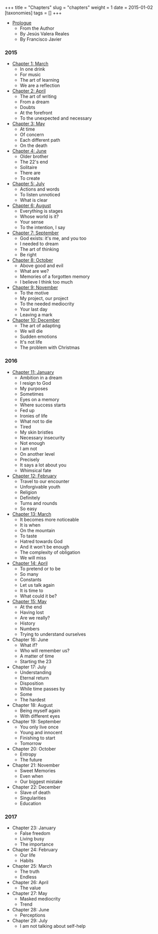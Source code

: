 +++
title = "Chapters"
slug = "chapters"
weight = 1
date = 2015-01-02
[taxonomies]
tags = []
+++

- [Prologue](@/books/oeur/en/0-prologo.md)
    - From the Author
    - By Jesús Valera Reales
    - By Francisco Javier

### 2015

- [Chapter 1: March](@/books/oeur/en/01-2015-marzo.md)
  - In one drink
  - For music
  - The art of learning
  - We are a reflection
- [Chapter 2: April](@/books/oeur/en/02-2015-abril.md)
  - The art of writing
  - From a dream
  - Doubts
  - At the forefront
  - To the unexpected and necessary
- [Chapter 3: May](@/books/oeur/en/03-2015-mayo.md)
  - At time
  - Of concern
  - Each different path
  - On the death
- [Chapter 4: June](@/books/oeur/en/04-2015-junio.md)
  - Older brother
  - The 22's end
  - Solitaire
  - There are
  - To create
- [Chapter 5: July](@/books/oeur/en/05-2015-julio.md)
  - Actions and words
  - To listen unnoticed
  - What is clear
- [Chapter 6: August](@/books/oeur/en/06-2015-agosto.md)
  - Everything is stages
  - Whose world is it?
  - Your sense
  - To the intention, I say
- [Chapter 7: September](@/books/oeur/en/07-2015-septiembre.md)
  - God exists: it's me, and you too
  - I needed to dream
  - The art of thinking
  - Be right
- [Chapter 8: October](@/books/oeur/en/08-2015-octubre.md)
  - Above good and evil
  - What are we?
  - Memories of a forgotten memory
  - I believe I think too much
- [Chapter 9: November](@/books/oeur/en/09-2015-noviembre.md)
  - To the motive
  - My project, our project
  - To the needed mediocrity
  - Your last day
  - Leaving a mark
- [Chapter 10: December](@/books/oeur/en/10-2015-diciembre.md)
  - The art of adapting
  - We will die
  - Sudden emotions
  - It's not life
  - The problem with Christmas 
    
### 2016
- [Chapter 11: January](@/books/oeur/en/11-2016-enero.md)
  - Ambition in a dream
  - I resign to God
  - My purposes
  - Sometimes
  - Eyes on a memory
  - Where success starts
  - Fed up
  - Ironies of life
  - What not to die
  - Tired
  - My skin bristles
  - Necessary insecurity
  - Not enough
  - I am not
  - On another level
  - Precisely
  - It says a lot about you
  - Whimsical fate
- [Chapter 12: February](@/books/oeur/en/12-2016-febrero.md)
  - Travel to our encounter
  - Unforgivable youth
  - Religion
  - Definitely
  - Turns and rounds
  - So easy
- [Chapter 13: March](@/books/oeur/en/13-2016-marzo.md)
  - It becomes more noticeable
  - It is when
  - On the mountain
  - To taste
  - Hatred towards God
  - And it won't be enough
  - The complexity of obligation
  - We will miss
- [Chapter 14: April](@/books/oeur/en/14-2016-abril.md)
  - To pretend or to be
  - So many
  - Constants
  - Let us talk again
  - It is time to
  - What could it be?
- [Chapter 15: May](@/books/oeur/en/15-2016-mayo.md)
  - At the end
  - Having lost
  - Are we really?
  - History
  - Numbers
  - Trying to understand ourselves
- Chapter 16: June
  - What if?
  - Who will remember us?
  - A matter of time
  - Starting the 23
- Chapter 17: July
  - Understanding
  - Eternal return
  - Disposition
  - While time passes by
  - Some
  - The hardest
- Chapter 18: August
  - Being myself again
  - With different eyes
- Chapter 19: September
  - You only live once
  - Young and innocent
  - Finishing to start
  - Tomorrow
- Chapter 20: October
  - Entropy
  - The future
- Chapter 21: November
  - Sweet Memories
  - Even when
  - Our biggest mistake
- Chapter 22: December
  - Slave of death
  - Singularities
  - Education

### 2017

- Chapter 23: January
  - False freedom
  - Living busy
  - The importance
- Chapter 24: February
  - Our life
  - Habits
- Chapter 25: March
  - The truth
  - Endless
- Chapter 26: April
  - The value
- Chapter 27: May
  - Masked mediocrity
  - Trend
- Chapter 28: June
  - Perceptions
- Chapter 29: July
  - I am not talking about self-help
